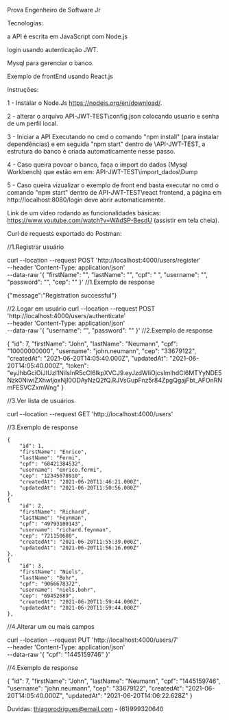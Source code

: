 Prova Engenheiro de Software Jr


Tecnologias:


a API é escrita em JavaScript com Node.js 


login usando autenticação JWT.


Mysql para gerenciar o banco.


Exemplo de frontEnd usando React.js 


Instruções:

1 - Instalar o Node.Js https://nodejs.org/en/download/.

2 - alterar o arquivo  API-JWT-TEST\config.json colocando usuario e senha de um perfil local.

3 - Iniciar a API Executando no cmd o comando "npm install" (para instalar dependências) e em seguida "npm start" dentro de \API-JWT-TEST, a estrutura do banco é criada automaticamente nesse passo.

4 - Caso queira povoar o banco, faça o import do dados (Mysql Workbench) que estão em em: API-JWT-TEST\import_dados\Dump

5 - Caso queira vizualizar o exemplo de front end basta executar no cmd o comando "npm start" dentro de API-JWT-TEST\react frontend, a página em http://localhost:8080/login deve abrir automaticamente.

Link de um video rodando as funcionalidades básicas: https://www.youtube.com/watch?v=WAdSP-BesdU  (assistir em tela cheia).

Curl de requests exportado do Postman:

//1.Registrar usuário

curl --location --request POST 'http://localhost:4000/users/register' \
--header 'Content-Type: application/json' \
--data-raw '{
    "firstName": "",
    "lastName": "",
    "cpf": " ",
    "username": "",
    "password": "",
    "cep": ""
}'
//1.Exemplo de response

{"message":"Registration successful"}

//2.Logar em usuário
curl --location --request POST 'http://localhost:4000/users/authenticate' \
--header 'Content-Type: application/json' \
--data-raw '{
    "username": "",
    "password": ""
}'
//2.Exemplo de response

{
    "id": 7,
    "firstName": "John",
    "lastName": "Neumann",
    "cpf": "10000000000",
    "username": "john.neumann",
    "cep": "33679122",
    "createdAt": "2021-06-20T14:05:40.000Z",
    "updatedAt": "2021-06-20T14:05:40.000Z",
    "token": "eyJhbGciOiJIUzI1NiIsInR5cCI6IkpXVCJ9.eyJzdWIiOjcsImlhdCI6MTYyNDE5Nzk0NiwiZXhwIjoxNjI0ODAyNzQ2fQ.RJVsGupFnz5r84ZpgQgajFbt_AFOnRNmFESVCZxmWng"
}

//3.Ver lista de usuários

curl --location --request GET 'http://localhost:4000/users'

//3.Exemplo de response

    {
        "id": 1,
        "firstName": "Enrico",
        "lastName": "Fermi",
        "cpf": "68421384532",
        "username": "enrico.fermi",
        "cep": "12345678910",
        "createdAt": "2021-06-20T11:46:21.000Z",
        "updatedAt": "2021-06-20T11:50:56.000Z"
    },
    {
        "id": 2,
        "firstName": "Richard",
        "lastName": "Feynman",
        "cpf": "49793100143",
        "username": "richard.feynman",
        "cep": "721150680",
        "createdAt": "2021-06-20T11:55:39.000Z",
        "updatedAt": "2021-06-20T11:56:16.000Z"
    },
    {
        "id": 3,
        "firstName": "Niels",
        "lastName": "Bohr",
        "cpf": "9066678372",
        "username": "niels.bohr",
        "cep": "69452689",
        "createdAt": "2021-06-20T11:59:44.000Z",
        "updatedAt": "2021-06-20T11:59:44.000Z"
    },

//4.Alterar um ou mais campos 

curl --location --request PUT 'http://localhost:4000/users/7' \
--header 'Content-Type: application/json' \
--data-raw '{
    "cpf": "1445159746"
}'

//4.Exemplo de response

{
    "id": 7,
    "firstName": "John",
    "lastName": "Neumann",
    "cpf": "1445159746",
    "username": "john.neumann",
    "cep": "33679122",
    "createdAt": "2021-06-20T14:05:40.000Z",
    "updatedAt": "2021-06-20T14:06:22.628Z"
}


Duvidas: thiagorodrigues@email.com  -  (61)999320640
